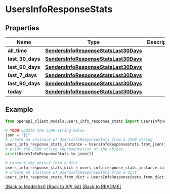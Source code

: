 # UsersInfoResponseStats


## Properties

Name | Type | Description | Notes
------------ | ------------- | ------------- | -------------
**all_time** | [**SendersInfoResponseStatsLast30Days**](SendersInfoResponseStatsLast30Days.md) |  | [optional] 
**last_30_days** | [**SendersInfoResponseStatsLast30Days**](SendersInfoResponseStatsLast30Days.md) |  | [optional] 
**last_60_days** | [**SendersInfoResponseStatsLast30Days**](SendersInfoResponseStatsLast30Days.md) |  | [optional] 
**last_7_days** | [**SendersInfoResponseStatsLast30Days**](SendersInfoResponseStatsLast30Days.md) |  | [optional] 
**last_90_days** | [**SendersInfoResponseStatsLast30Days**](SendersInfoResponseStatsLast30Days.md) |  | [optional] 
**today** | [**SendersInfoResponseStatsLast30Days**](SendersInfoResponseStatsLast30Days.md) |  | [optional] 

## Example

```python
from openapi_client.models.users_info_response_stats import UsersInfoResponseStats

# TODO update the JSON string below
json = "{}"
# create an instance of UsersInfoResponseStats from a JSON string
users_info_response_stats_instance = UsersInfoResponseStats.from_json(json)
# print the JSON string representation of the object
print(UsersInfoResponseStats.to_json())

# convert the object into a dict
users_info_response_stats_dict = users_info_response_stats_instance.to_dict()
# create an instance of UsersInfoResponseStats from a dict
users_info_response_stats_from_dict = UsersInfoResponseStats.from_dict(users_info_response_stats_dict)
```
[[Back to Model list]](../README.md#documentation-for-models) [[Back to API list]](../README.md#documentation-for-api-endpoints) [[Back to README]](../README.md)


